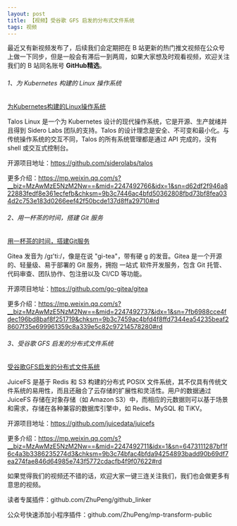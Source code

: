 ```yaml
---
layout: post
title: 【视频】受谷歌 GFS 启发的分布式文件系统
tags: 视频
---
```


最近又有新视频发布了，后续我们会定期把在 B 站更新的热门推文视频在公众号上做一下同步，但是一般会有滞后一到两周，如果大家想及时观看视频，欢迎关注我们的 B 站同名账号 **GitHub精选**。

######  1、为 Kubernetes 构建的 Linux 操作系统

[为Kubernetes构建的Linux操作系统](https://www.bilibili.com/video/BV1QeimYQEyx/)

Talos Linux 是一个为 Kubernetes 设计的现代操作系统，它是开源、生产就绪并且得到 Sidero Labs 团队的支持。Talos 的设计理念是安全、不可变和最小化。与传统操作系统的交互不同，Talos 的所有系统管理都是通过 API 完成的，没有 shell 或交互式控制台。

开源项目地址：https://github.com/siderolabs/talos

更多介绍：https://mp.weixin.qq.com/s?__biz=MzAwMzE5NzM2Nw==&mid=2247492766&idx=1&sn=d62df2f946a822883fedf8e361ecfefb&chksm=9b3c7446ac4bfd50362808fbd73bf8fea034d2c753e183d0266eef42f50bcde137d8ffa29710#rd

###### 2、用一杯茶的时间，搭建 Git 服务

[用一杯茶的时间，搭建Git服务](https://www.bilibili.com/video/BV1mCimY1EtW/)

Gitea 发音为 /ɡɪ'ti:/，像是在说 "gi-tea"，带有硬 g 的发音。Gitea 是一个开源的、轻量级、易于部署的 Git 服务，拥抱 一站式 软件开发服务，包含 Git 托管、代码审查、团队协作、包注册以及 CI/CD 等功能。

开源项目地址：https://github.com/go-gitea/gitea

更多介绍：https://mp.weixin.qq.com/s?__biz=MzAwMzE5NzM2Nw==&mid=2247492737&idx=1&sn=7fb6988cce4fdec196bd8baf8f251719&chksm=9b3c7459ac4bfd4f8ffd7344ea54235beaf28607f35e699961359c8a339e5c82c97214578280#rd

###### 3、受谷歌 GFS 启发的分布式文件系统

[受谷歌GFS启发的分布式文件系统](https://www.bilibili.com/video/BV1GiimYHETa/)

JuiceFS 是基于 Redis 和 S3 构建的分布式 POSIX 文件系统，其不仅具有传统文件系统的易用性，而且还融合了云存储的扩展性和灵活性。用户的数据通过 JuiceFS 存储在对象存储（如 Amazon S3）中，而相应的元数据则可以基于场景和需求，存储在各种兼容的数据库引擎中，如 Redis、MySQL 和 TiKV。

开源项目地址：https://github.com/juicedata/juicefs

更多介绍：https://mp.weixin.qq.com/s?__biz=MzAwMzE5NzM2Nw==&mid=2247492711&idx=1&sn=6473111287bf1f6c4a3b3386235274d3&chksm=9b3c74bfac4bfda94254893badd90b69df7ea274fae846d64985e743f5772cdacfb4f9f07622#rd

如果觉得我们的视频还不错的话，欢迎大家一键三连关注我们，我们也会做更多有意思的视频。

读者专属插件：github.com/ZhuPeng/github_linker

公众号快速添加小程序插件：github.com/ZhuPeng/mp-transform-public